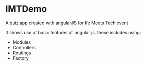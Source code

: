 IMTDemo
=======

A quiz app created with angularJS for Ife Meets Tech event

It shows use of basic features of angular js. these includes using:
- Modules
- Controllers
- Routings
- Factory
